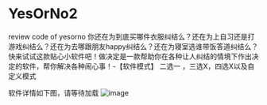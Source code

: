 # YesOrNo2
review code  of  yesorno
你还在为到底买哪件衣服纠结么？还在为上自习还是打游戏纠结么？还在为去哪跟朋友happy纠结么？还在为寝室选谁带饭答道纠结么？快来试试这款贴心小软件吧！做决定是一款帮助你在各种让人纠结的情境下作出决定的软件，帮你解决各种闹心事！-【软件模式】 二选一 ，三选X，四选X以及自定义模式

软件详情如下图，请等待加载
![image](https://github.com/newerZGQ/YesOrNo2/blob/master/image/GIF_20160522_212148.gif)
